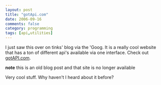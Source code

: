 ```yaml
---
layout: post
title: "gotApi.com"
date: 2006-09-16
comments: false
category: programming
tags: [api,utilities]
---
```

I just saw this over on tinks' blog via the 'Goog. It is a really cool website
that has a ton of different api's available via one interface. Check out
[gotAPI.com](http://www.gotapi.com/).  

**note** this is an old blog post and that site is no longer available

Very cool stuff. Why haven't I heard about it before?
